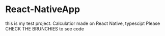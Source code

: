 # React-NativeApp
this is my test project. Calculatior made on React Native, typescipt 
Please CHECK THE BRUNCHIES to see code
